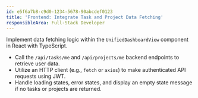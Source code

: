 ```yaml
---
id: e5f6a7b8-c9d0-1234-5678-90abcdef0123
title: 'Frontend: Integrate Task and Project Data Fetching'
responsibleArea: Full-Stack Developer
---
```

Implement data fetching logic within the `UnifiedDashboardView` component in React with TypeScript.
*   Call the `/api/tasks/me` and `/api/projects/me` backend endpoints to retrieve user data.
*   Utilize an HTTP client (e.g., `fetch` or `axios`) to make authenticated API requests using JWT.
*   Handle loading states, error states, and display an empty state message if no tasks or projects are returned.